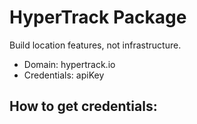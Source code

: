 # HyperTrack Package
Build location features, not infrastructure.
* Domain: hypertrack.io
* Credentials: apiKey

## How to get credentials: 
